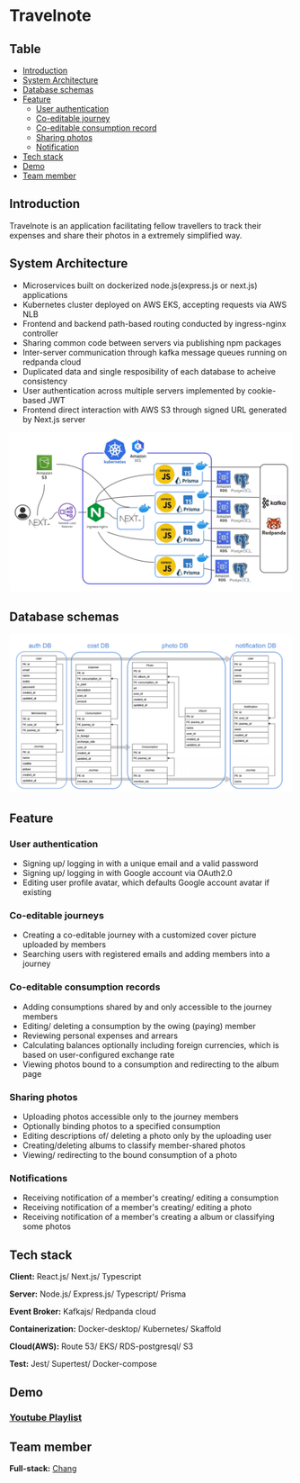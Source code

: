 # Travelnote

## Table
- [Introduction](#introduction)
- [System Architecture](#system-architecture)
- [Database schemas](#database-schemas)
- [Feature](#feature)
   - [User authentication](#user-authentication)
   - [Co-editable journey](#co-editable-journey)
   - [Co-editable consumption record](#co-editable-consumption-record)
   - [Sharing photos](#sharing-photos)
   - [Notification](#notification)
- [Tech stack](#tech-stack)
- [Demo](#demo)
- [Team member](#team-member)

## Introduction
Travelnote is an application facilitating fellow travellers to track their expenses and share their photos in a extremely simplified way.

## System Architecture
- Microservices built on dockerized node.js(express.js or next.js) applications
- Kubernetes cluster deployed on AWS EKS, accepting requests via AWS NLB
- Frontend and backend path-based routing conducted by ingress-nginx controller
- Sharing common code between servers via publishing npm packages
- Inter-server communication through kafka message queues running on redpanda cloud
- Duplicated data and single resposibility of each database to acheive consistency
- User authentication across multiple servers implemented by cookie-based JWT
- Frontend direct interaction with AWS S3 through signed URL generated by Next.js server

![System Architecture](/img/Architecture0001.jpg)

## Database schemas 

![Database Schemas](/img/Architecture0002.jpg)

## Feature

### User authentication
- Signing up/ logging in with a unique email and a valid password
- Signing up/ logging in with Google account via OAuth2.0
- Editing user profile avatar, which defaults Google account avatar if existing

### Co-editable journeys
- Creating a co-editable journey with a customized cover picture uploaded by members
- Searching users with registered emails and adding members into a journey 

### Co-editable consumption records
- Adding consumptions shared by and only accessible to the journey members
- Editing/ deleting a consumption by the owing (paying) member
- Reviewing personal expenses and arrears
- Calculating balances optionally including foreign currencies, which is based on user-configured exchange rate 
- Viewing photos bound to a consumption and redirecting to the album page

### Sharing photos
- Uploading photos accessible only to the journey members
- Optionally binding photos to a specified consumption
- Editing descriptions of/ deleting a photo only by the uploading user
- Creating/deleting albums to classify member-shared photos
- Viewing/ redirecting to the bound consumption of a photo

### Notifications
- Receiving notification of a member's creating/ editing a consumption
- Receiving notification of a member's creating/ editing a photo
- Receiving notification of a member's creating a album or classifying some photos

## Tech stack

**Client:** React.js/ Next.js/ Typescript

**Server:** Node.js/ Express.js/ Typescript/ Prisma

**Event Broker:** Kafkajs/ Redpanda cloud

**Containerization:** Docker-desktop/ Kubernetes/ Skaffold

**Cloud(AWS):** Route 53/ EKS/ RDS-postgresql/ S3

**Test:** Jest/ Supertest/ Docker-compose

## Demo

<h3> 
   <a href="https://www.youtube.com/playlist?list=PLsmx0eGoCwEg7Vh3-fpkyyMoQ2ZMKPI6-">
      Youtube Playlist
   </a>
</h3>

## Team member

**Full-stack:** [Chang](https://github.com/doyakonnga)
